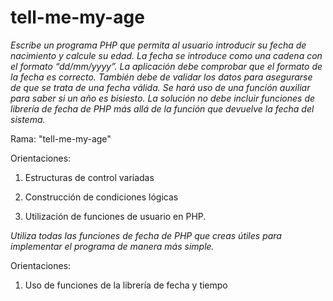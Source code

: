 # tell-me-my-age
*Escribe un programa PHP que permita al usuario introducir su fecha 
de nacimiento y calcule su edad. La fecha se introduce como una cadena
con el formato “dd/mm/yyyy”. La aplicación debe comprobar que el formato
de la fecha es correcto. También debe de validar los datos para 
asegurarse de que se trata de una fecha válida. Se hará uso de una función
auxiliar para saber si un año es bisiesto. La solución no debe incluir 
funciones de librería de fecha de PHP más allá de la función que devuelve
la fecha del sistema.*

Rama: "tell-me-my-age"

Orientaciones:

1. Estructuras de control variadas

2. Construcción de condiciones lógicas

3. Utilización de funciones de usuario en PHP.

*Utiliza todas las funciones de fecha de PHP que creas útiles para implementar el programa de manera más simple.*

Orientaciones:

1. Uso de funciones de la librería de fecha y tiempo
